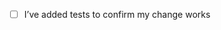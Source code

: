 <!-- Please provide a brief summary of your changes. -->
<!-- Link to an open issue for more information (if applicable). -->
<!-- How to link to issues: https://help.github.com/en/articles/autolinked-references-and-urls -->
<!-- How to create task lists with clickable checkboxes: -->
<!-- https://help.github.com/en/articles/about-task-lists -->


<!-- Please ensure you’ve done all of these things (if applicable). -->
<!-- You can replace the `[ ]` with `[x]` to mark each task as done. -->
- [ ] I’ve added tests to confirm my change works

